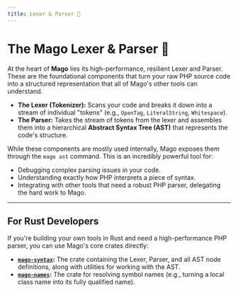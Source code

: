 ```yaml
---
title: Lexer & Parser 🧠
---
```


# The Mago Lexer & Parser 🧠

At the heart of **Mago** lies its high-performance, resilient Lexer and Parser. These are the foundational components that turn your raw PHP source code into a structured representation that all of Mago's other tools can understand.

- **The Lexer (Tokenizer):** Scans your code and breaks it down into a stream of individual "tokens" (e.g., `OpenTag`, `LiteralString`, `Whitespace`).
- **The Parser:** Takes the stream of tokens from the lexer and assembles them into a hierarchical **Abstract Syntax Tree (AST)** that represents the code's structure.

While these components are mostly used internally, Mago exposes them through the `mago ast` command. This is an incredibly powerful tool for:

- Debugging complex parsing issues in your code.
- Understanding exactly how PHP interprets a piece of syntax.
- Integrating with other tools that need a robust PHP parser, delegating the hard work to Mago.

---

## For Rust Developers

If you're building your own tools in Rust and need a high-performance PHP parser, you can use Mago's core crates directly:

- **[`mago-syntax`](https://crates.io/crates/mago-syntax):** The crate containing the Lexer, Parser, and all AST node definitions, along with utilities for working with the AST.
- **[`mago-names`](https://crates.io/crates/mago-names):** The crate for resolving symbol names (e.g., turning a local class name into its fully qualified name).
